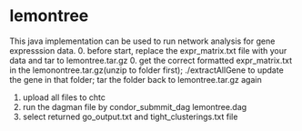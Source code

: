 # lemontree

This java implementation can be used to run network analysis for gene expresssion data.
0. before start,  replace the expr_matrix.txt file with your data and tar to lemontree.tar.gz
0.  get the correct formatted expr_matrix.txt in the lemonontree.tar.gz(unzip to folder first);
    ./extractAllGene to update the gene in that folder;
    tar the folder back to lemontree.tar.gz again

1. upload all files to chtc
2. run the dagman file  by  condor_submmit_dag lemontree.dag
3. select returned  go_output.txt and tight_clusterings.txt  file
